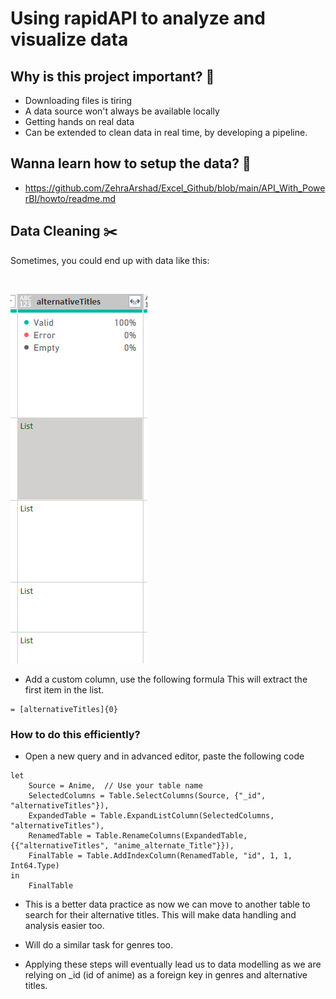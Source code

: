 # Using rapidAPI to analyze and visualize data 

## Why is this project important? :hammer:

- Downloading files is tiring
- A data source won't always be available locally
- Getting hands on real data
- Can be extended to clean data in real time, by developing a pipeline. 

## Wanna learn how to setup the data? :rocket:

- https://github.com/ZehraArshad/Excel_Github/blob/main/API_With_PowerBI/howto/readme.md


## Data Cleaning :scissors:

Sometimes, you could end up with data like this:

</br>

![alt text](image.png)

- Add a custom column, use the following formula
This will extract the first item in the list.  

```
= [alternativeTitles]{0} 
```

### How to do this efficiently?

- Open a new query and in advanced editor, paste the following code 

```
let
    Source = Anime,  // Use your table name
    SelectedColumns = Table.SelectColumns(Source, {"_id", "alternativeTitles"}),
    ExpandedTable = Table.ExpandListColumn(SelectedColumns, "alternativeTitles"),
    RenamedTable = Table.RenameColumns(ExpandedTable, {{"alternativeTitles", "anime_alternate_Title"}}),
    FinalTable = Table.AddIndexColumn(RenamedTable, "id", 1, 1, Int64.Type)
in
    FinalTable

```
- This is a better data practice as now we can move to another table to search for their alternative titles. This will make data handling and analysis easier too. 

- Will do a similar task for genres too.

 - Applying these steps will eventually lead us to data modelling as we are relying on _id (id of anime) as a foreign key in genres and alternative titles. 




